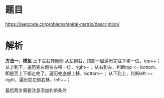 # 题目

https://leetcode.cn/problems/spiral-matrix/description/

# 解析
**方法一、模拟**
上下左右转圈圈
从左到右，顶部一层遍历完往下移一位，top++；
从上到下，遍历完右侧往左移一位，right--；
从右到左，判断top <= bottom，即是否上下都走完了。遍历完底部上移，bottom--；
从下到上，判断left <= right，遍历完左侧右移，left++；

最后两步需要注意添加判断条件